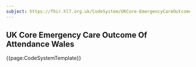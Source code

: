 ```yaml
---
subject: https://fhir.hl7.org.uk/CodeSystem/UKCore-EmergencyCareOutcomeOfAttendanceWales
---
```

## UK Core Emergency Care Outcome Of Attendance Wales

{{page:CodeSystemTemplate}}